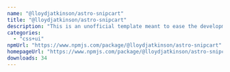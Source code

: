 ```yaml
---
name: "@lloydjatkinson/astro-snipcart"
title: "@lloydjatkinson/astro-snipcart"
description: "This is an unofficial template meant to ease the development of components for Astro that are intended for distribution."
categories:
  - "css+ui"
npmUrl: "https://www.npmjs.com/package/@lloydjatkinson/astro-snipcart"
homepageUrl: "https://www.npmjs.com/package/@lloydjatkinson/astro-snipcart"
downloads: 34
---
```

